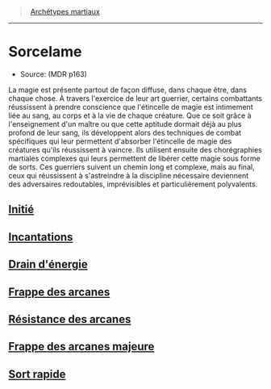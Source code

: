 ﻿>  [Archétypes martiaux](hd_fighter_archetypes_martiaux.md)

---


# Sorcelame

- Source: (MDR p163)

La magie est présente partout de façon diffuse, dans chaque être, dans chaque chose. À travers l'exercice de leur art guerrier, certains combattants réussissent à prendre conscience que l'étincelle de magie est intimement liée au sang, au corps et à la vie de chaque créature. Que ce soit grâce à l'enseignement d'un maître ou que cette aptitude dormait déjà au plus profond de leur sang, ils développent alors des techniques de combat spécifiques qui leur permettent d'absorber l'étincelle de magie des créatures qu'ils réussissent à vaincre. Ils utilisent ensuite des chorégraphies martiales complexes qui leurs permettent de libérer cette magie sous forme de sorts. Ces guerriers suivent un chemin long et complexe, mais au final, ceux qui réussissent à s'astreindre à la discipline nécessaire deviennent des adversaires redoutables, imprévisibles et particulièrement polyvalents.



## [Initié](hd_fighter_spellblade_initie.md)



## [Incantations](hd_fighter_spellblade_incantations.md)



## [Drain d'énergie](hd_fighter_spellblade_drain_denergie.md)



## [Frappe des arcanes](hd_fighter_spellblade_frappe_des_arcanes.md)



## [Résistance des arcanes](hd_fighter_spellblade_resistance_des_arcanes.md)



## [Frappe des arcanes majeure](hd_fighter_spellblade_frappe_des_arcanes_majeure.md)



## [Sort rapide](hd_fighter_spellblade_sort_rapide.md)


